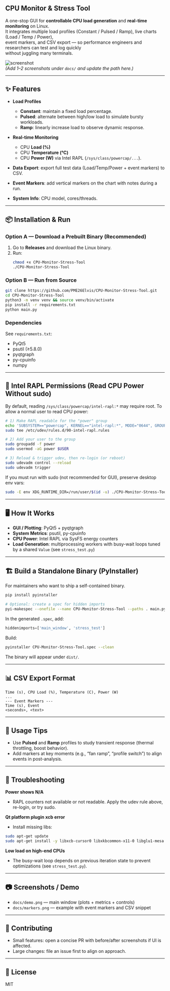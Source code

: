 ## CPU Monitor & Stress Tool

A one-stop GUI for **controllable CPU load generation** and **real-time monitoring** on Linux.  
It integrates multiple load profiles (Constant / Pulsed / Ramp), live charts (Load / Temp / Power),  
event markers, and CSV export — so performance engineers and researchers can test and log quickly  
without juggling many terminals.

![screenshot](docs/demo.png)  
*(Add 1–2 screenshots under `docs/` and update the path here.)*

---

## ✨ Features

- **Load Profiles**
  - **Constant**: maintain a fixed load percentage.
  - **Pulsed**: alternate between high/low load to simulate bursty workloads.
  - **Ramp**: linearly increase load to observe dynamic response.

- **Real-time Monitoring**
  - CPU **Load (%)**
  - CPU **Temperature (°C)**
  - CPU **Power (W)** via Intel RAPL (`/sys/class/powercap/...`).

- **Data Export**: export full test data (Load/Temp/Power + event markers) to CSV.
- **Event Markers**: add vertical markers on the chart with notes during a run.
- **System Info**: CPU model, cores/threads.

---

## 📦 Installation & Run

### Option A — Download a Prebuilt Binary (Recommended)
1. Go to **Releases** and download the Linux binary.
2. Run:
   ```bash
   chmod +x CPU-Monitor-Stress-Tool
   ./CPU-Monitor-Stress-Tool

### Option B — Run from Source

```bash
git clone https://github.com/PME26Elvis/CPU-Monitor-Stress-Tool.git
cd CPU-Monitor-Stress-Tool
python3 -m venv venv && source venv/bin/activate
pip install -r requirements.txt
python main.py
```

### Dependencies

See `requirements.txt`:

* PyQt5
* psutil (≥5.8.0)
* pyqtgraph
* py-cpuinfo
* numpy

---

## 🔐 Intel RAPL Permissions (Read CPU Power Without sudo)

By default, reading `/sys/class/powercap/intel-rapl:*` may require root.
To allow a normal user to read CPU power:

```bash
# 1) Make RAPL readable for the "power" group
echo 'SUBSYSTEM=="powercap", KERNEL=="intel-rapl:*", MODE="0644", GROUP="power"' | \
sudo tee /etc/udev/rules.d/90-intel-rapl.rules

# 2) Add your user to the group
sudo groupadd -f power
sudo usermod -aG power $USER

# 3) Reload & trigger udev, then re-login (or reboot)
sudo udevadm control --reload
sudo udevadm trigger
```

If you must run with sudo (not recommended for GUI), preserve desktop env vars:

```bash
sudo -E env XDG_RUNTIME_DIR=/run/user/$(id -u) ./CPU-Monitor-Stress-Tool
```

---

## 🖥️ How It Works

* **GUI / Plotting**: PyQt5 + pyqtgraph
* **System Metrics**: psutil, py-cpuinfo
* **CPU Power**: Intel RAPL via SysFS energy counters
* **Load Generation**: multiprocessing workers with busy-wait loops tuned by a shared `Value` (see `stress_test.py`)

---

## 🏗️ Build a Standalone Binary (PyInstaller)

For maintainers who want to ship a self-contained binary.

```bash
pip install pyinstaller

# Optional: create a spec for hidden imports
pyi-makespec --onefile --name CPU-Monitor-Stress-Tool --paths . main.py
```

In the generated `.spec`, add:

```python
hiddenimports=['main_window', 'stress_test']
```

Build:

```bash
pyinstaller CPU-Monitor-Stress-Tool.spec --clean
```

The binary will appear under `dist/`.

---

## 📊 CSV Export Format

```
Time (s), CPU Load (%), Temperature (C), Power (W)
...
--- Event Markers ---
Time (s), Event
<seconds>, <text>
```

---

## 🚀 Usage Tips

* Use **Pulsed** and **Ramp** profiles to study transient response (thermal throttling, boost behavior).
* Add markers at key moments (e.g., “fan ramp”, “profile switch”) to align events in post-analysis.

---

## 🧩 Troubleshooting

**Power shows N/A**

* RAPL counters not available or not readable. Apply the udev rule above, re-login, or try sudo.

**Qt platform plugin xcb error**

* Install missing libs:

```bash
sudo apt-get update
sudo apt-get install -y libxcb-cursor0 libxkbcommon-x11-0 libglu1-mesa
```

**Low load on high-end CPUs**

* The busy-wait loop depends on previous iteration state to prevent optimizations (see `stress_test.py`).

---

## 📷 Screenshots / Demo

* `docs/demo.png` — main window (plots + metrics + controls)
* `docs/markers.png` — example with event markers and CSV snippet

---

## 🤝 Contributing

* Small features: open a concise PR with before/after screenshots if UI is affected.
* Large changes: file an issue first to align on approach.

---

## 📜 License

MIT
